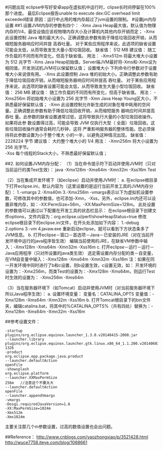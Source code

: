 #问题出现
eclipse中写好安卓app在虚拟机中运行时，clipse长时间停留在100%那个进度。
最后Eclipse报告unable to execute dex:GC overhead limit exceeded错误
原因：运行中占用的堆内存超过了jvm设置的限制。
#设置jm内存设置
##1.设置JVM内存的参数有四个：
	-Xmx    Java Heap最大值，默认值为物理内存的1/4，最佳设值应该视物理内存大小及计算机内其他内存开销而定；
            -Xmx 
             此设置控制 Java 堆的最大大小。正确调整此参数有助于降低垃圾回收开销，从而缩短服务器响应时间并提
            高吞吐量。
             对于某些应用程序来说，此选项的缺省设置可能会太低，从而导致发生大量小型垃圾回收。
             缺省值： 512 MB 
             建议值： 随工作负载的不同而有所变化，但高于缺省值。 
             用法： -Xmx512m 将最大堆大小设置为 512 兆字节
	-Xms    Java Heap初始值，Server端JVM最好将-Xms和-Xmx设为相同值，开发测试机JVM可以保留默认值；
             设置堆大小 下列命令行参数对于设置堆大小来说很有用。 
             -Xms 
             此设置控制 Java 堆的初始大小。正确调整此参数有助于降低垃圾回收开销，从而缩短服务器响应时间并提高
            吞吐量。
             对于某些应用程序来说，此选项的缺省设置可能会太低，从而导致发生大量小型垃圾回收。
             缺省值： 256 MB 
             建议值： 随工作负载的不同而有所变化，但高于缺省值。 
             用法： -Xms256m 将初始堆大小设置为 256 兆字节
	-Xmn    Java Heap Young区大小，不熟悉最好保留默认值；
             -Xmn 
             此设置控制允许新生成的对象在堆中耗用的空间量。正确调整此参数有助于降低垃圾回收开销，从而缩短服务
            器响应时间并提高吞吐 量。此参数的缺省设置通常过低，这将导致执行大量的小型垃圾回收操作。如果将此参
            数设置得过高，可能会导致 JVM 仅执行大型（ 全面）垃圾回收。这些垃圾回收操作通常会耗时几秒钟，这将
            严重影响服务器的整体性能。您必须保持将此参数设置为小于整个堆大 小的一半，以避免这种情况出现。
             缺省值： 2228224 字节 
             建议值： 大约整个堆大小的 1/4 
             用法： -Xmn256m 将大小设置为 256 兆字节。  
	-Xss    每个线程的Stack大小，不熟悉最好保留默认值；

##2. 如何设置JVM内存分配：
（1）当在命令提示符下启动并使用JVM时（只对当前运行的类Test生效）：
java -Xmx128m -Xms64m -Xmn32m -Xss16m Test
 
（2）当在集成开发环境下（如eclipse）启动并使用JVM时：
a. 在eclipse根目录下打开eclipse.ini，默认内容为（这里设置的是运行当前开发工具的JVM内存分配）：
1.-vmargs  2.-Xms40m  3.-Xmx256m -vmargs表示以下为虚拟机设置参数，可修改其中的参数值，也可添加-Xmn，-Xss，另外，eclipse.ini内还可以设置非堆内存，如：-XX:PermSize=56m，-XX:MaxPermSize=128m。
此处设置的参数值可以通过以下配置在开发工具的状态栏显示：
在eclipse根目录下创建文件options，文件内容为：org.eclipse.ui/perf/showHeapStatus=true
修改eclipse根目录下的eclipse.ini文件，在开头处添加如下内容：
1.-debug  2.options  3.-vm  4.javaw.exe 重新启动eclipse，就可以看到下方状态条多了JVM信息。
b. 打开eclipse－窗口－首选项－Java－已安装的JRE（对在当前开发环境中运行的java程序皆生效）
编辑当前使用的JRE，在缺省VM参数中输入：-Xmx128m -Xms64m -Xmn32m -Xss16m
c. 打开eclipse－运行－运行－Java应用程序（只对所设置的java类生效）
选定需设置内存分配的类－自变量，在VM自变量中输入：-Xmx128m -Xms64m -Xmn32m -Xss16m
注：如果在同一开发环境中同时进行了b和c设置，则b设置生效，c设置无效，如：
开发环境的设置为：-Xmx256m，而类Test的设置为：-Xmx128m -Xms64m，则运行Test时生效的设置为：
-Xmx256m -Xms64m
 
（3）当在服务器环境下（如Tomcat）启动并使用JVM时（对当前服务器环境下所以Java程序生效）：
a. 设置环境变量：
变量名：CATALINA_OPTS
变量值：-Xmx128m -Xms64m -Xmn32m -Xss16m
b. 打开Tomcat根目录下的bin文件夹，编辑catalina.bat，将其中的%CATALINA_OPTS%（共有四处）替换为：-Xmx128m -Xms64m -Xmn32m -Xss16m

##参考设置文件：
```
-startup
plugins/org.eclipse.equinox.launcher_1.3.0.v20140415-2008.jar
--launcher.library
plugins/org.eclipse.equinox.launcher.gtk.linux.x86_64_1.1.200.v20140603-1326
-product
org.eclipse.epp.package.java.product
--launcher.defaultAction
openFile
-showsplash
org.eclipse.platform
--launcher.XXMaxPermSize
256m   //注意这个不要太大
--launcher.defaultAction
openFile
--launcher.appendVmargs
-vmargs
-Dosgi.requiredJavaVersion=1.6
-XX:MaxPermSize=1024m
-Xms512m
-Xmx1024m
```
主要关注那几个m参数设置，过高的数值设置也会出问题。

##Reference：
http://www.cnblogs.com/yaozhongxiao/p/3521428.html
http://wuce7758.iteye.com/blog/1068661


